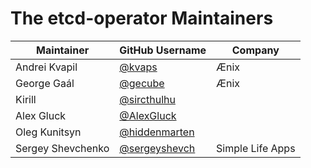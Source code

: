 # The etcd-operator Maintainers

| Maintainer | GitHub Username | Company |
| ---------- | --------------- | ------- |
| Andrei Kvapil | [@kvaps](https://github.com/kvaps) | Ænix |
| George Gaál | [@gecube](https://github.com/gecube) | Ænix |
| Kirill | [@sircthulhu](https://github.com/sircthulhu) |  |
| Alex Gluck | [@AlexGluck](https://github.com/AlexGluck) |  |
| Oleg Kunitsyn | [@hiddenmarten](https://github.com/hiddenmarten) |  |
| Sergey Shevchenko | [@sergeyshevch](https://github.com/sergeyshevch) | Simple Life Apps |
